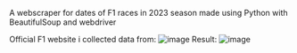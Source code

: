 A webscraper for dates of F1 races in 2023 season made using Python with BeautifulSoup and webdriver

Official F1 website i collected data from: 
![image](https://github.com/buli03/WebScraperF1RaceDates/assets/116970818/431675cf-b3ff-40f5-bd06-a8b4c07917f3)
Result: 
![image](https://github.com/buli03/WebScraperF1RaceDates/assets/116970818/d544ec3f-476c-424c-9463-6225f1af9cc7)
